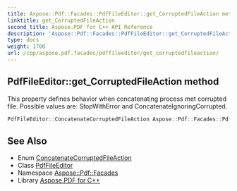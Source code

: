 ```yaml
---
title: Aspose::Pdf::Facades::PdfFileEditor::get_CorruptedFileAction method
linktitle: get_CorruptedFileAction
second_title: Aspose.PDF for C++ API Reference
description: 'Aspose::Pdf::Facades::PdfFileEditor::get_CorruptedFileAction method. This property defines behavior when concatenating process met corrupted file. Possible values are: StopWithError and ConcatenateIgnoringCorrupted in C++.'
type: docs
weight: 1700
url: /cpp/aspose.pdf.facades/pdffileeditor/get_corruptedfileaction/
---
```

## PdfFileEditor::get_CorruptedFileAction method


This property defines behavior when concatenating process met corrupted file. Possible values are: StopWithError and ConcatenateIgnoringCorrupted.

```cpp
PdfFileEditor::ConcatenateCorruptedFileAction Aspose::Pdf::Facades::PdfFileEditor::get_CorruptedFileAction() const
```

## See Also

* Enum [ConcatenateCorruptedFileAction](../concatenatecorruptedfileaction/)
* Class [PdfFileEditor](../)
* Namespace [Aspose::Pdf::Facades](../../)
* Library [Aspose.PDF for C++](../../../)
